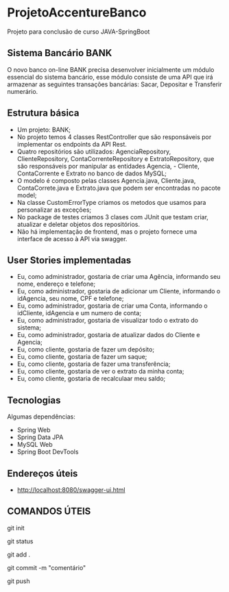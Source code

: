 # ProjetoAccentureBanco
Projeto para conclusão de curso JAVA-SpringBoot

## Sistema Bancário BANK
O novo banco on-line BANK precisa desenvolver inicialmente um módulo
essencial do sistema bancário, esse módulo consiste de uma API que irá
armazenar as seguintes transações bancárias: Sacar, Depositar e Transferir
numerário.

## Estrutura básica
- Um projeto: BANK;
- No projeto temos 4 classes RestController que são responsáveis por implementar os endpoints da API Rest.
- Quatro repositórios são utilizados: AgenciaRepository, ClienteRepository, ContaCorrenteRepository e ExtratoRepository, que são responsáveis por manipular as entidades Agencia, - Cliente, ContaCorrente e Extrato no banco de dados MySQL;
- O modelo é composto pelas classes Agencia.java, Cliente.java, ContaCorrete.java e Extrato.java que podem ser encontradas no pacote model;
- Na classe CustomErrorType criamos os metodos que usamos para personalizar as exceções;
- No package de testes criamos 3 clases com JUnit que testam criar, atualizar e deletar objetos dos repositórios.
- Não há implementação de frontend, mas o projeto fornece uma interface de acesso à API via swagger.

## User Stories implementadas
- Eu, como administrador, gostaria de criar uma Agência, informando seu nome, endereço e telefone;
- Eu, como administrador, gostaria de adicionar um Cliente, informando o idAgencia, seu nome, CPF e telefone;
- Eu, como administrador, gostaria de criar uma Conta, informando o idCliente, idAgencia e um numero de conta;
- Eu, como administrador, gostaria de visualizar todo o extrato do sistema;
- Eu, como administrador, gostaria de atualizar dados do Cliente e Agencia;
- Eu, como cliente, gostaria de fazer um depósito;
- Eu, como cliente, gostaria de fazer um saque;
- Eu, como cliente, gostaria de fazer uma transferência;
- Eu, como cliente, gostaria de ver o extrato da minha conta;
- Eu, como cliente, gostaria de recalculaar meu saldo;

## Tecnologias
Algumas dependências:  

- Spring Web
- Spring Data JPA
- MySQL Web
- Spring Boot DevTools

## Endereços úteis

- [http://localhost:8080/swagger-ui.html](http://localhost:8080/swagger-ui.html)

## COMANDOS ÚTEIS

git init

git status

git add .

git commit -m "comentário"

git push

